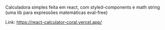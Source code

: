 Calculadora simples feita em react, com styled-components e math string (uma lib para expressões matemáticas eval-free)

Link: https://react-calculator-coral.vercel.app/
